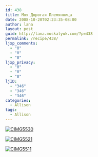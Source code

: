 ```yaml
---
id: 438
title: Моя Дорогая Племянница
date: 2008-10-20T02:23:35-08:00
author: lana
layout: post
guid: http://lana.moskalyuk.com/?p=438
permalink: /recipe/438/
ljxp_comments:
  - "0"
  - "0"
  - "0"
ljxp_privacy:
  - "0"
  - "0"
  - "0"
ljID:
  - "346"
  - "346"
  - "346"
categories:
  - Allison
tags:
  - Allison
---
```

<a class="flickr-image" title="CIMG5530" rel="flickr-mgr" href="http://www.flickr.com/photos/67405678@N00/2953261291/"><img class="flickr-large" longdesc="http://farm4.static.flickr.com/3002/2953261291_cb9db855b4_o.jpg" src="http://farm4.static.flickr.com/3002/2953261291_a465e1b501.jpg" alt="CIMG5530" /></a>

<a class="flickr-image" title="CIMG5521" rel="flickr-mgr" href="http://www.flickr.com/photos/67405678@N00/2954092210/"><img class="flickr-large" longdesc="http://farm4.static.flickr.com/3235/2954092210_1cbe789c99_o.jpg" src="http://farm4.static.flickr.com/3235/2954092210_4ffb91d6d9.jpg" alt="CIMG5521" /></a>

<a class="flickr-image" title="CIMG5511" rel="flickr-mgr" href="http://www.flickr.com/photos/67405678@N00/2953227191/"><img class="flickr-large" longdesc="http://farm4.static.flickr.com/3283/2953227191_d875b082f3_o.jpg" src="http://farm4.static.flickr.com/3283/2953227191_478474e88f.jpg" alt="CIMG5511" /></a>